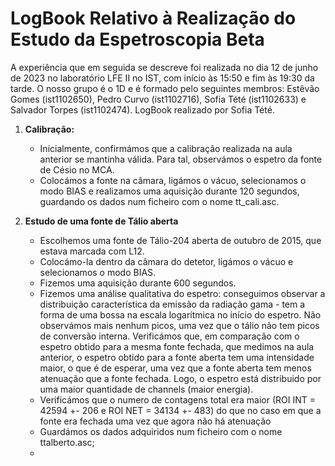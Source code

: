 # LogBook Relativo à Realização do Estudo da Espetroscopia Beta  

A experiência que em seguida se descreve foi realizada no dia 12 de junho de 2023 no laboratório LFE II no IST, com início às 15:50 e fim às 19:30 da tarde. O nosso grupo é o 1D e é formado pelo seguintes membros: Estêvão Gomes (ist1102650), Pedro Curvo (ist1102716), Sofia Tété (ist1102633) e Salvador Torpes (ist1102474). LogBook realizado por Sofia Tété.

1. **Calibração:**
   - Inicialmente, confirmámos que a calibração realizada na aula anterior se mantinha válida. Para tal, observámos o espetro da fonte de Césio no MCA.
   - Colocámos a fonte na câmara, ligámos o vácuo, selecionamos o modo BIAS e realizamos uma aquisição durante 120 segundos, guardando os dados num ficheiro com o nome tt_cali.asc.

2. **Estudo de uma fonte de Tálio aberta**
   - Escolhemos uma fonte de Tálio-204 aberta de outubro de 2015, que estava marcada com L12.
   - Colocámo-la dentro da câmara do detetor, ligámos o vácuo e selecionamos o modo BIAS.
   - Fizemos uma aquisição durante 600 segundos.
   - Fizemos uma análise qualitativa do espetro: conseguimos observar a distribuição característica da emissão da radiação gama - tem a forma de uma bossa na escala logarítmica no início do espetro. Não observámos mais nenhum picos, uma vez que o tálio não tem picos de conversão interna. Verificámos que, em comparação com o espetro obtido para a mesma fonte fechada, que medimos na aula anterior, o espetro obtido para a fonte aberta tem uma intensidade maior, o que é de esperar, uma vez que a fonte aberta tem menos atenuação que a fonte fechada. Logo, o espetro está distribuido por uma maior quantidade de channels (maior energia).
   - Verificámos que o numero de contagens total era maior (ROI INT = 42594 +- 206 e ROI NET = 34134 +- 483) do que no caso em que a fonte era fechada uma vez que agora não há atenuação
   - Guardámos os dados adquiridos num ficheiro com o nome ttalberto.asc;
   - 